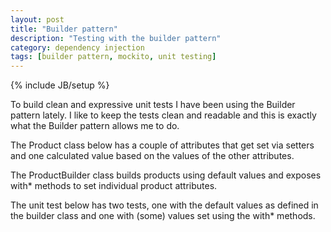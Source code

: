```yaml
---
layout: post
title: "Builder pattern"
description: "Testing with the builder pattern"
category: dependency injection
tags: [builder pattern, mockito, unit testing]
---
```

{% include JB/setup %}

To build clean and expressive unit tests I have been using the Builder pattern lately. I like to keep the tests clean and readable and this is exactly what the Builder pattern allows me to do.

The Product class below has a couple of attributes that get set via setters and one calculated value based on the values of the other attributes.

<script src="https://gist.github.com/wwillems/b6e847925bb82d13cfbe.js"></script>

The ProductBuilder class builds products using default values and exposes with* methods to set individual product attributes.

<script src="https://gist.github.com/wwillems/4dd90db4896940fdb0d7.js"></script>

The unit test below has two tests, one with the default values as defined in the builder class and one with (some) values set using the with* methods. 

<script src="https://gist.github.com/wwillems/3058ab7602fc923e5bb2.js"></script>

